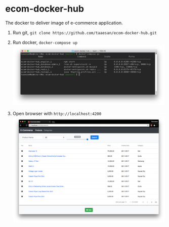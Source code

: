 # ecom-docker-hub
The docker to deliver image of e-commerce application.

1. Run git, `git clone https://github.com/taaesan/ecom-docker-hub.git` 
2. Run docker, `docker-compose up`
![console](resources/image1.png)

3. Open browser with `http://localhost:4200`
![webapp](resources/image2.png)
